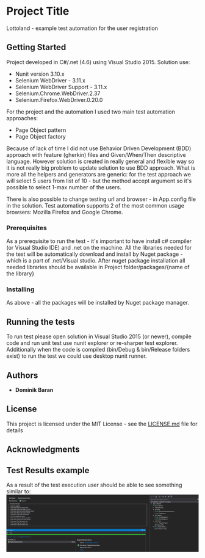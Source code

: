 # Project Title

Lottoland - example test automation for the user registration

## Getting Started

Project developed in C#/.net (4.6) using Visual Studio 2015.
Solution use:
- Nunit version 3.10.x
- Selenium WebDriver - 3.11.x
- Selenium WebDriver Support - 3.11.x
- Selenium.Chrome.WebDriver.2.37
- Selenium.Firefox.WebDriver.0.20.0

For the project and the automation I used two main test automation approaches:
- Page Object pattern
- Page Object factory

Because of lack of time I did not use Behavior Driven Development (BDD) approach
with feature (gherkin) files and Given/When/Then descriptive language. However
solution is created in really general and flexible way so it is not really big
problem to update solution to use BDD approach.
What is more all the helpers and generators are generic: for the test approach
we will select 5 users from list of 10 - but the method accept argument so it's
possible to select 1-max number of the users.

There is also possible to change testing url and browser - in App.config file in
the solution. Test automation supports 2 of the most common usage browsers:
Mozilla Firefox and Google Chrome.

### Prerequisites

As a prerequisite to run the test - it's important to have install c# compiler
(or Visual Studio IDE) and .net on the machine.
All the libraries needed for the test will be automatically download and install
by Nuget package - which is a part of .net/Visual studio.
After nuget package installation all needed libraries should be available in
Project folder/packages/{name of the library}


### Installing

As above - all the packages will be installed by Nuget package manager.

## Running the tests

To run test please open solution in Visual Studio 2015 (or newer), compile code
and run unit test use nunit explorer or re-sharper test explorer.
Additionally when the code is compiled (bin/Debug & bin/Release folders exist) to
run the test we could use desktop nunit runner.


## Authors

* **Dominik Baran**


## License

This project is licensed under the MIT License - see the [LICENSE.md](LICENSE.md) file for details

## Acknowledgments

## Test Results example
As a result of the test execution user should be able to see something similar to:
![Alt text](/results/result.png?raw=true "Result example")
